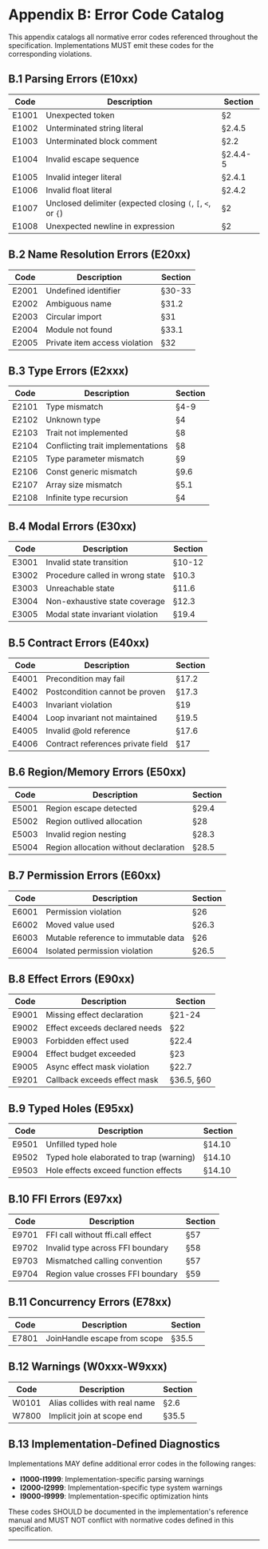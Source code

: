 # Appendix B: Error Code Catalog

This appendix catalogs all normative error codes referenced throughout the specification. Implementations MUST emit these codes for the corresponding violations.

## B.1 Parsing Errors (E10xx)

| Code | Description | Section |
|------|-------------|---------|
| E1001 | Unexpected token | §2 |
| E1002 | Unterminated string literal | §2.4.5 |
| E1003 | Unterminated block comment | §2.2 |
| E1004 | Invalid escape sequence | §2.4.4-5 |
| E1005 | Invalid integer literal | §2.4.1 |
| E1006 | Invalid float literal | §2.4.2 |
| E1007 | Unclosed delimiter (expected closing `(`, `[`, `<`, or `{`) | §2 |
| E1008 | Unexpected newline in expression | §2 |

## B.2 Name Resolution Errors (E20xx)

| Code | Description | Section |
|------|-------------|---------|
| E2001 | Undefined identifier | §30-33 |
| E2002 | Ambiguous name | §31.2 |
| E2003 | Circular import | §31 |
| E2004 | Module not found | §33.1 |
| E2005 | Private item access violation | §32 |

## B.3 Type Errors (E2xxx)

| Code | Description | Section |
|------|-------------|---------|
| E2101 | Type mismatch | §4-9 |
| E2102 | Unknown type | §4 |
| E2103 | Trait not implemented | §8 |
| E2104 | Conflicting trait implementations | §8 |
| E2105 | Type parameter mismatch | §9 |
| E2106 | Const generic mismatch | §9.6 |
| E2107 | Array size mismatch | §5.1 |
| E2108 | Infinite type recursion | §4 |

## B.4 Modal Errors (E30xx)

| Code | Description | Section |
|------|-------------|---------|
| E3001 | Invalid state transition | §10-12 |
| E3002 | Procedure called in wrong state | §10.3 |
| E3003 | Unreachable state | §11.6 |
| E3004 | Non-exhaustive state coverage | §12.3 |
| E3005 | Modal state invariant violation | §19.4 |

## B.5 Contract Errors (E40xx)

| Code | Description | Section |
|------|-------------|---------|
| E4001 | Precondition may fail | §17.2 |
| E4002 | Postcondition cannot be proven | §17.3 |
| E4003 | Invariant violation | §19 |
| E4004 | Loop invariant not maintained | §19.5 |
| E4005 | Invalid @old reference | §17.6 |
| E4006 | Contract references private field | §17 |

## B.6 Region/Memory Errors (E50xx)

| Code | Description | Section |
|------|-------------|---------|
| E5001 | Region escape detected | §29.4 |
| E5002 | Region outlived allocation | §28 |
| E5003 | Invalid region nesting | §28.3 |
| E5004 | Region allocation without declaration | §28.5 |

## B.7 Permission Errors (E60xx)

| Code | Description | Section |
|------|-------------|---------|
| E6001 | Permission violation | §26 |
| E6002 | Moved value used | §26.3 |
| E6003 | Mutable reference to immutable data | §26 |
| E6004 | Isolated permission violation | §26.5 |

## B.8 Effect Errors (E90xx)

| Code | Description | Section |
|------|-------------|---------|
| E9001 | Missing effect declaration | §21-24 |
| E9002 | Effect exceeds declared needs | §22 |
| E9003 | Forbidden effect used | §22.4 |
| E9004 | Effect budget exceeded | §23 |
| E9005 | Async effect mask violation | §22.7 |
| E9201 | Callback exceeds effect mask | §36.5, §60 |

## B.9 Typed Holes (E95xx)

| Code | Description | Section |
|------|-------------|---------|
| E9501 | Unfilled typed hole | §14.10 |
| E9502 | Typed hole elaborated to trap (warning) | §14.10 |
| E9503 | Hole effects exceed function effects | §14.10 |

## B.10 FFI Errors (E97xx)

| Code | Description | Section |
|------|-------------|---------|
| E9701 | FFI call without ffi.call effect | §57 |
| E9702 | Invalid type across FFI boundary | §58 |
| E9703 | Mismatched calling convention | §57 |
| E9704 | Region value crosses FFI boundary | §59 |

## B.11 Concurrency Errors (E78xx)

| Code | Description | Section |
|------|-------------|---------|
| E7801 | JoinHandle escape from scope | §35.5 |

## B.12 Warnings (W0xxx-W9xxx)

| Code | Description | Section |
|------|-------------|---------|
| W0101 | Alias collides with real name | §2.6 |
| W7800 | Implicit join at scope end | §35.5 |

## B.13 Implementation-Defined Diagnostics

Implementations MAY define additional error codes in the following ranges:
- **I1000-I1999**: Implementation-specific parsing warnings
- **I2000-I2999**: Implementation-specific type system warnings
- **I9000-I9999**: Implementation-specific optimization hints

These codes SHOULD be documented in the implementation's reference manual and MUST NOT conflict with normative codes defined in this specification.

---
